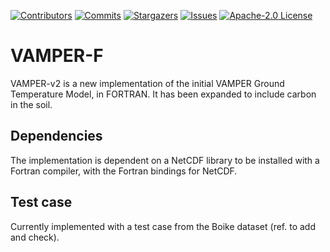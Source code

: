 <!-- README updated loosely based on: https://github.com/othneildrew/Best-README-Template -->

<!-- PROJECT SHIELDS -->
[![Contributors][contributors-shield]][contributors-url]
[![Commits][commits-shield]][commits-url]
[![Stargazers][stars-shield]][stars-url]
[![Issues][issues-shield]][issues-url]
[![Apache-2.0 License][license-shield]][license-url]

# VAMPER-F
VAMPER-v2 is a new implementation of the initial VAMPER Ground Temperature Model, in FORTRAN. It has been expanded to include carbon in the soil.

## Dependencies
The implementation is dependent on a NetCDF library to be installed with a Fortran compiler, with the Fortran bindings for NetCDF.

## Test case
Currently implemented with a test case from the Boike dataset (ref. to add and check).



<!-- Other stuff taken to get the shields correctly -->

[contributors-shield]: https://img.shields.io/github/contributors/dmr-dj/VAMPER-v2
[contributors-url]: https://github.com/dmr-dj/VAMPER-v2/graphs/contributors
[commits-shield]: https://img.shields.io/github/commit-activity/y/dmr-dj/VAMPER-v2
[commits-url]: https://github.com/dmr-dj/VAMPER-v2/graphs/commit-activity
[stars-shield]: https://img.shields.io/github/stars/dmr-dj/VAMPER-v2
[stars-url]: https://github.com/dmr-dj/VAMPER-v2/stargazers
[issues-shield]: https://img.shields.io/github/issues/dmr-dj/VAMPER-v2
[issues-url]: https://github.com/dmr-dj/VAMPER-v2/issues
[license-shield]: https://img.shields.io/github/license/dmr-dj/VAMPER-v2
[license-url]: https://github.com/dmr-dj/VAMPER-v2/blob/master/LICENSE.txt
